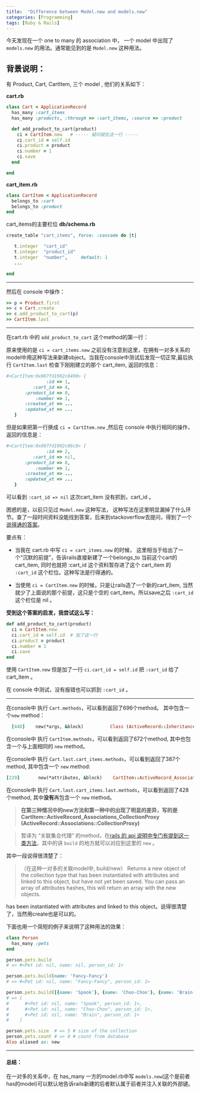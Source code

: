 ```yaml
---
title:  "Difference between Model.new and models.new"
categories: [Programming]
tags: [Ruby & Rails]
---
```



今天发现在一个 one to many 的 association 中， 一个 model 中出现了 `models.new` 的用法。通常能见到的是 `Model.new` 这种用法。

## 背景说明：

有 Product, Cart, CartItem, 三个 model , 他们的关系如下：

**cart.rb**

```ruby
class Cart < ApplicationRecord
  has_many :cart_items
  has_many :products, :through => :cart_items, :source => :product

  def add_product_to_cart(product)
    ci = CartItem.new   # ----- 疑问就在这一行 -----
    ci.cart_id = self.id
    ci.product = product
    ci.number = 1
    ci.save
  end

end

```


**cart_item.rb**

```ruby
class CartItem < ApplicationRecord
  belongs_to :cart
  belongs_to :product
end

```

cart_items的主要栏位 **db/schema.rb**

```ruby
create_table "cart_items", force: :cascade do |t|

   t.integer  "cart_id"
   t.integer  "product_id"
   t.integer  "number",     default: 1
   ...

end
```

---


然后在 console 中操作：

```ruby
>> p = Product.first
>> c = Cart.create
>> c.add_product_to_cart(p)
>> CartItem.last
```

---

在cart.rb 中的 `add_product_to_cart` 这个method的第一行：

原来使用的是 `ci = cart_items.new` 之前没有注意到这里，在拥有一对多关系的model中用这种写法来新建object。当我在console中测试后发现一切正常,最后执行 `CartItem.last` 检查下刚刚建立的那个 cart_item, 返回的信息：

```ruby
#<CartItem:0x007fd1902c8490> {
               :id => 1,
          :cart_id => 4,
       :product_id => 8,
           :number => 1,
       :created_at => ...
       :updated_at => ...
   }
```

但是如果把第一行换成 `ci = CartItem.new` ,然后在 console 中执行相同的操作，返回的信息是：

```ruby
#<CartItem:0x007fd1902c86c0> {
               :id => 2,
          :cart_id => nil,
       :product_id => 8,
           :number => 1,
       :created_at => ...
       :updated_at => ...
   }
```

可以看到 `:cart_id => nil` 这次cart_item 没有抓到，cart_id 。

困惑的是，以前只见过 `Model.new` 这种写法， 这种写法在这里明显漏掉了什么环节。查了一段时间资料没能找到答案，后来到stackoverflow去提问，得到了一个[说得通的答案](http://stackoverflow.com/questions/43952096/in-an-one-to-many-association-whats-the-difference-between-model-new-and-model)。

要点有：

- 当我在 cart.rb 中写 `ci = cart_items.new` 的时候， 这里相当于给出了一个“沉默的前提”，告诉rails直接新建了一个belongs_to 当前这个cart的 cart_item, 同时也就把 :cart_id 这个资料暂存进了这个 cart_item 的 `:cart_id` 这个栏位。这种写法是行得通的。

- 当使用 `ci = CartItem.new` 的时候，只是让rails造了一个新的cart_item, 当然就少了上面说的那个前提，这只是个空的 cart_item。所以save之后 `:cart_id` 这个栏位是 nil 。

**受到这个答案的启发，我尝试这么写：**

```ruby
def add_product_to_cart(product)
  ci = CartItem.new
  ci.cart_id = self.id  # 加了这一行
  ci.product = product
  ci.number = 1
  ci.save
end
```

使用 `CartItem.new` 但是加了一行 `ci.cart_id = self.id` 把 `:cart_id` 给了 cart_item 。

在 console 中测试，没有报错也可以抓到 `:cart_id` 。

---
在console中 执行 `Cart.methods`，可以看到返回了696个method。 其中包含一个`new` method：

```ruby
  [448]    new(*args, &block)          Class (ActiveRecord::Inheritance::ClassMethods)

```

在console中 执行 `CartItem.methods`，可以看到返回了672个method, 其中也包含一个与上面相同的 `new` method。

在console中 执行 `Cart.last.cart_items.methods`，可以看到返回了387个method, 其中包含一个 `new` method:

```ruby
[229]       new(*attributes, &block)    CartItem::ActiveRecord_Associations_CollectionProxy (ActiveRecord::Associations::CollectionProxy)
```

在console中 执行 `Cart.last.cart_items.last.methods`，可以看到返回了428个method, 其中**没有**再包含一个 `new` method。


> **在第三种情况中的new方法和第一种中的出现了明显的差异，写的是 CartItem::ActiveRecord_Associations_CollectionProxy (ActiveRecord::Associations::CollectionProxy)**

> 暂译为 “关联集合代理” 的method，在[rails 的 api 说明中专门有提到这一类方法](http://api.rubyonrails.org/classes/ActiveRecord/Associations/CollectionProxy.html)，其中的讲 `build` 的地方就可以对应到这里的 `new` 。

其中一段说得很清楚了：

> （在这种一对多的关联model中, build/new） Returns a new object of the collection type that has been instantiated with attributes and linked to this object, but have not yet been saved. You can pass an array of attributes hashes, this will return an array with the new objects.

has been instantiated with attributes and linked to this object。说得很清楚了，当然用create也是可以的。

下面也用一个简短的例子来说明了这种用法的效果：

```ruby
class Person
  has_many :pets
end

person.pets.build
# => #<Pet id: nil, name: nil, person_id: 1>

person.pets.build(name: 'Fancy-Fancy')
# => #<Pet id: nil, name: "Fancy-Fancy", person_id: 1>

person.pets.build([{name: 'Spook'}, {name: 'Choo-Choo'}, {name: 'Brain'}])
# => [
#      #<Pet id: nil, name: "Spook", person_id: 1>,
#      #<Pet id: nil, name: "Choo-Choo", person_id: 1>,
#      #<Pet id: nil, name: "Brain", person_id: 1>
#    ]

person.pets.size  # => 5 # size of the collection
person.pets.count # => 0 # count from database
Also aliased as: new

```

---

#### 总结：

在一对多的关系中，在 has_many 一方的model.rb中写 `models.new`(这个是前者has的model)可以默认地告诉rails新建的后者默认属于前者并注入关联的外部键。
